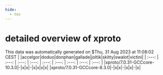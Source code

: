 ```yaml
---
hide:
  - toc
---
```


detailed overview of xproto
===========================


This data was automatically generated on $Thu, 31 Aug 2023 at 11:08:02 CEST
| |accelgor|doduo|donphan|gallade|joltik|skitty|swalot|victini|
| :---: | :---: | :---: | :---: | :---: | :---: | :---: | :---: | :---: |
|xproto/7.0.31-GCCcore-10.3.0|-|x|x|-|x|x|x|x|
|xproto/7.0.31-GCCcore-8.3.0|-|x|x|-|x|x|-|x|
